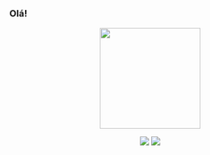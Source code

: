 ### Olá!  
  <div align="center">
  <a href="https://github.com/guerrasofia">
  <img height="180em" src="https://github-readme-stats.vercel.app/api?username=guerrasofia&show_icons=true&theme=dark&include_all_commits=true&count_private=true"/>
    
  <a href="https://www.linkedin.com/in/sofiarguerra/" target="_blank"><img src="https://img.shields.io/badge/-LinkedIn-%230077B5?style=for-the-badge&logo=linkedin&logoColor=white" target="_blank"></a> 
    <a href="mailto:sofiaramosguerra@outlook.com" target="_blank"><img src="https://img.shields.io/badge/Microsoft_Outlook-0078D4?style=for-the-badge&logo=microsoft-outlook&logoColor=white" target="_blank"></a> 

   
